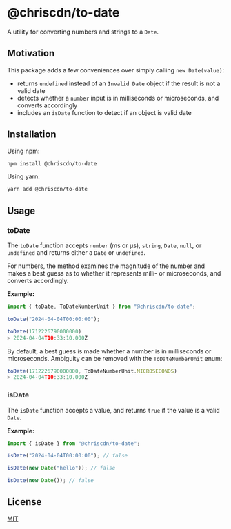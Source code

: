 # @chriscdn/to-date

A utility for converting numbers and strings to a `Date`.

## Motivation

This package adds a few conveniences over simply calling `new Date(value)`:

- returns `undefined` instead of an `Invalid Date` object if the result is not a valid date
- detects whether a `number` input is in milliseconds or microseconds, and converts accordingly
- includes an `isDate` function to detect if an object is valid date

## Installation

Using npm:

```bash
npm install @chriscdn/to-date
```

Using yarn:

```bash
yarn add @chriscdn/to-date
```

## Usage

### toDate

The `toDate` function accepts `number` (ms or μs), `string`, `Date`, `null`, or `undefined` and returns either a `Date` or `undefined`.

For numbers, the method examines the magnitude of the number and makes a best guess as to whether it represents milli- or microseconds, and converts accordingly.

**Example:**

```js
import { toDate, ToDateNumberUnit } from "@chriscdn/to-date";

toDate("2024-04-04T00:00:00");

toDate(1712226790000000)
> 2024-04-04T10:33:10.000Z
```

By default, a best guess is made whether a number is in milliseconds or microseconds. Ambiguity can be removed with the `ToDateNumberUnit` enum:

```js
toDate(1712226790000000, ToDateNumberUnit.MICROSECONDS)
> 2024-04-04T10:33:10.000Z
```

### isDate

The `isDate` function accepts a value, and returns `true` if the value is a valid `Date`.

**Example:**

```js
import { isDate } from "@chriscdn/to-date";

isDate("2024-04-04T00:00:00"); // false

isDate(new Date("hello")); // false

isDate(new Date()); // false
```

## License

[MIT](LICENSE)
